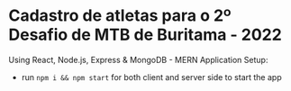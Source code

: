 # Cadastro de atletas para o 2º Desafio de MTB de Buritama - 2022

Using React, Node.js, Express & MongoDB - MERN Application
Setup:
- run ```npm i && npm start``` for both client and server side to start the app
